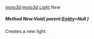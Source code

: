 _[mojo3d](../../modules/mojo3d/mojo3d-module.md):[mojo3d](../../modules/mojo3d/mojo3d-module.md).[Light](../../modules/mojo3d/mojo3d-light.md).New_
##### Method New:Void( parent:[Entity](../../modules/mojo3d/mojo3d-entity.md)=Null )
Creates a new light.
